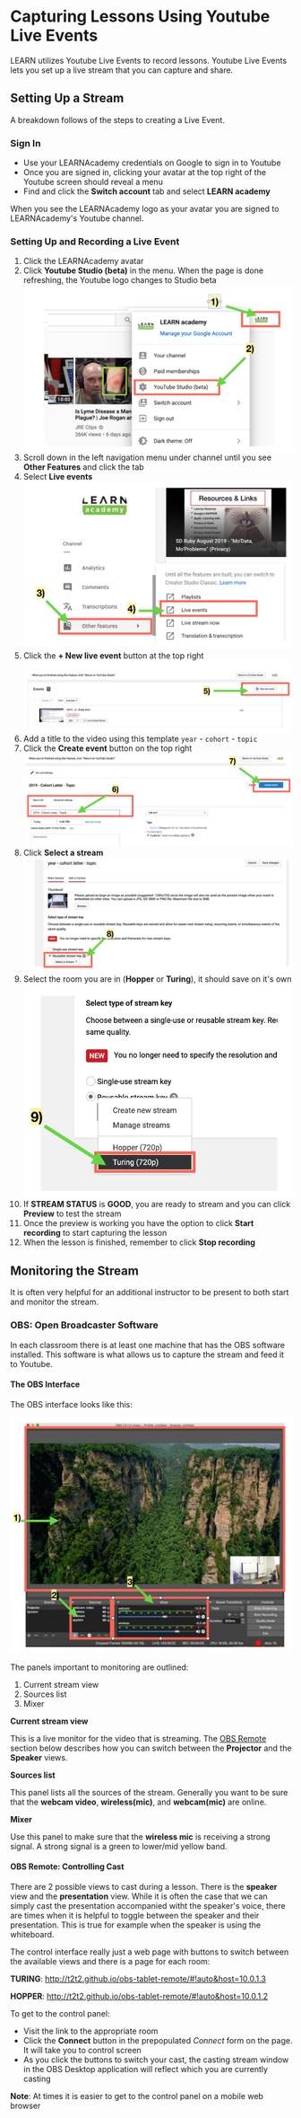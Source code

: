 # Capturing Lessons Using Youtube Live Events

LEARN utilizes Youtube Live Events to record lessons. Youtube Live Events lets you set up a live stream that you can capture and share.

## Setting Up a Stream

A breakdown follows of the steps to creating a Live Event.

### Sign In

- Use your LEARNAcademy credentials on Google to sign in to Youtube
- Once you are signed in, clicking your avatar at the top right of the Youtube screen should reveal a menu
- Find and click the  **Switch account** tab and select **LEARN academy**

When you see the LEARNAcademy logo as your avatar you are signed to LEARNAcademy's Youtube channel.

### Setting Up and Recording a Live Event

1) Click the LEARNAcademy avatar
2) Click **Youtube Studio (beta)** in the menu. When the page is done refreshing, the Youtube logo changes to Studio beta
![Getting to Youtube Studio](./assets/live-events-1.png)
3) Scroll down in the left navigation menu under channel until you see **Other Features** and click the tab
4) Select **Live events**
![Getting to Live Events](./assets/live-events-2.png)
5) Click the **+ New live event** button at the top right
![Create Event](./assets/live-events-3.png)
6) Add a title to the video using this template `year` - `cohort` - `topic`
7) Click the **Create event** button on the top right
![Add a Title](./assets/live-events-4.png)
8) Click **Select a stream**
![Select Stream](./assets/live-events-5.png)
9) Select the room you are in (**Hopper** or **Turing**), it should save on it's own
![Select Room](./assets/live-events-6.png)
10) If **STREAM STATUS** is **GOOD**, you are ready to stream and you can click **Preview** to test the stream
11) Once the preview is working you have the option to click **Start recording** to start capturing the lesson
12) When the lesson is finished, remember to click **Stop recording**

## Monitoring the Stream

It is often very helpful for an additional instructor to be present to both start and monitor the stream.

### OBS: Open Broadcaster Software

In each classroom there is at least one machine that has the OBS software installed. This software is what allows us to capture the stream and feed it to Youtube.

#### The OBS Interface

The OBS interface looks like this:

![OBS Layout](./assets/obs-ui-layout.png)

The panels important to monitoring are outlined:

1) Current stream view
2) Sources list
3) Mixer

**Current stream view**

This is a live monitor for the video that is streaming. The [OBS Remote](#obs-remote:-controlling-cast) section below describes how you can switch between the **Projector** and the **Speaker** views.

**Sources list**

This panel lists all the sources of the stream. Generally you want to be sure that the **webcam video**, **wireless(mic)**, and **webcam(mic)** are online. 

**Mixer**

Use this panel to make sure that the **wireless mic** is receiving a strong signal. A strong signal is a green to lower/mid yellow band.

#### OBS Remote: Controlling Cast

There are 2 possible views to cast during a lesson. There is the **speaker** view and the **presentation** view. While it is often the case that we can simply cast the presentation accompanied witht the speaker's voice, there are times when it is helpful to toggle between the speaker and their presentation. This is true for example when the speaker is using the whiteboard.

The control interface really just a web page with buttons to switch between the available views and there is a page for each room:

**TURING**: http://t2t2.github.io/obs-tablet-remote/#!auto&host=10.0.1.3

**HOPPER**: http://t2t2.github.io/obs-tablet-remote/#!auto&host=10.0.1.2 

To get to the control panel:

- Visit the link to the appropriate room
- Click the **Connect** button in the prepopulated *Connect* form on the page. It will take you to control screen 
- As you click the buttons to switch your cast, the casting stream window in the OBS Desktop application will reflect which you are currently casting

**Note**: At times it is easier to get to the control panel on a mobile web browser
